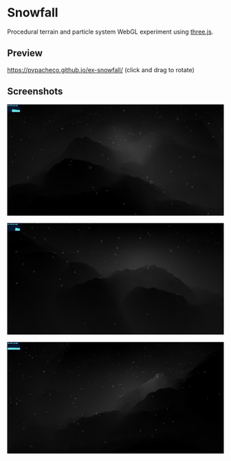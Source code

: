 # Snowfall

Procedural terrain and particle system WebGL experiment using [three.js](https://threejs.org/).

## Preview

https://pvpacheco.github.io/ex-snowfall/ (click and drag to rotate)

## Screenshots

![Alt text](screenshot.png?raw=true)

![Alt text](screenshot-2.png?raw=true)

![Alt text](screenshot-3.png?raw=true)
